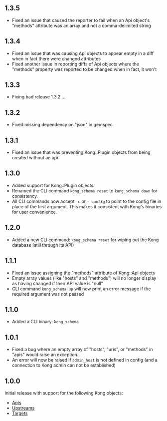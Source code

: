 ## 1.3.5

- Fixed an issue that caused the reporter to fail when an Api object's
  "methods" attribute was an array and not a comma-delimited string

## 1.3.4

- Fixed an issue that was causing Api objects to appear empty in a diff when in
  fact there were changed attributes
- Fixed another issue in reporting diffs of Api objects where the "methods"
  property was reported to be changed when in fact, it won't

## 1.3.3

- Fixing bad release 1.3.2 ...

## 1.3.2

- Fixed missing dependency on "json" in gemspec

## 1.3.1

- Fixed an issue that was preventing Kong::Plugin objects from being created
  without an api

## 1.3.0

- Added support for Kong::Plugin objects.
- Renamed the CLI command `kong_schema reset` to `kong_schema down` for
  consistency.
- All CLI commands now accept `-c` or `--config` to point to the config file in
  place of the first argument. This makes it consistent with Kong's binaries
  for user convenience.

## 1.2.0

- Added a new CLI command: `kong_schema reset` for wiping out the Kong database
  (still through its API)

## 1.1.1

- Fixed an issue assigning the "methods" attribute of Kong::Api objects
- Empty array values (like "hosts" and "methods") will no longer display
  as having changed if their API value is "null"
- CLI command `kong_schema up` will now print an error message if the required
  argument was not passed

## 1.1.0

- Added a CLI binary: `kong_schema`

## 1.0.1

- Fixed a bug where an empty array of "hosts", "uris", or "methods" in "apis"
  would raise an exception.
- An error will now be raised if `admin_host` is not defined in config (and a
  connection to Kong admin can not be established)

## 1.0.0

Initial release with support for the following Kong objects:

- [Apis](https://getkong.org/docs/0.11.x/admin-api/#add-api)
- [Upstreams](https://getkong.org/docs/0.11.x/admin-api/#add-upstream)
- [Targets](https://getkong.org/docs/0.11.x/admin-api/#add-target)
